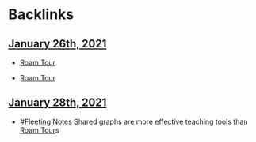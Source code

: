
# Backlinks
## [January 26th, 2021](<January 26th, 2021.md>)
- [Roam Tour](<Roam Tour.md>)

- [Roam Tour](<Roam Tour.md>)

## [January 28th, 2021](<January 28th, 2021.md>)
- #[Fleeting Notes](<Fleeting Notes.md>) Shared graphs are more effective teaching tools than [Roam Tour](<Roam Tour.md>)s

